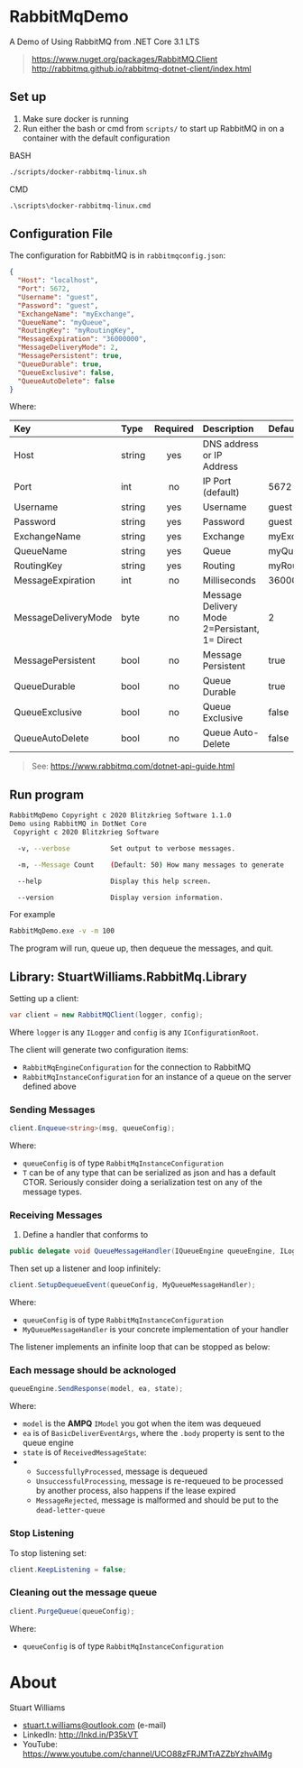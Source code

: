 # RabbitMqDemo
A Demo of Using RabbitMQ from .NET Core 3.1 LTS

> https://www.nuget.org/packages/RabbitMQ.Client
> http://rabbitmq.github.io/rabbitmq-dotnet-client/index.html

## Set up

1. Make sure docker is running
2. Run either the bash or cmd from `scripts/` to start up RabbitMQ in on a container with the default configuration

BASH
```bash
./scripts/docker-rabbitmq-linux.sh
```

CMD
```cmd
.\scripts\docker-rabbitmq-linux.cmd
```

## Configuration File

The configuration for RabbitMQ is in `rabbitmqconfig.json`:

```json
{
  "Host": "localhost",
  "Port": 5672,
  "Username": "guest",
  "Password": "guest",
  "ExchangeName": "myExchange",
  "QueueName": "myQueue",
  "RoutingKey": "myRoutingKey",
  "MessageExpiration": "36000000",
  "MessageDeliveryMode": 2,
  "MessagePersistent": true,
  "QueueDurable": true,
  "QueueExclusive": false,
  "QueueAutoDelete": false
}
```

Where:

| **Key**  | **Type** | **Required** | **Description** | **Default** |
|:---|:---|:---:|:---|:---|
| Host | string |  yes | DNS address or IP Address ||
| Port | int | no | IP Port (default) | 5672 |
| Username | string | yes | Username | guest |
| Password | string | yes | Password | guest |
| ExchangeName | string | yes | Exchange | myExchange |
| QueueName | string | yes | Queue | myQueue |
| RoutingKey | string | yes | Routing | myRoutingKey |
| MessageExpiration | int | no | Milliseconds | 36000000 |
| MessageDeliveryMode | byte | no | Message Delivery Mode 2=Persistant, 1= Direct | 2 |
| MessagePersistent | bool | no | Message Persistent | true |
| QueueDurable | bool | no | Queue Durable | true |
| QueueExclusive | bool | no | Queue Exclusive | false|
| QueueAutoDelete | bool | no | Queue Auto-Delete | false |

> See: https://www.rabbitmq.com/dotnet-api-guide.html

## Run program

```bash
RabbitMqDemo Copyright c 2020 Blitzkrieg Software 1.1.0
Demo using RabbitMQ in DotNet Core
 Copyright c 2020 Blitzkrieg Software

  -v, --verbose          Set output to verbose messages.

  -m, --Message Count    (Default: 50) How many messages to generate

  --help                 Display this help screen.

  --version              Display version information.
```

For example
```bash
RabbitMqDemo.exe -v -m 100
```

The program will run, queue up, then dequeue the messages, and quit.

## Library: StuartWilliams.RabbitMq.Library

Setting up a client:

```c#
var client = new RabbitMQClient(logger, config);
```

Where `logger` is any `ILogger` and `config` is any `IConfigurationRoot`.

The client will generate two configuration items:
* `RabbitMqEngineConfiguration` for the connection to RabbitMQ
* `RabbitMqInstanceConfiguration` for an instance of a queue on the server defined above

### Sending Messages

```c#
client.Enqueue<string>(msg, queueConfig);
```

Where:
* `queueConfig` is of type `RabbitMqInstanceConfiguration` 
* `T` can be of any type that can be serialized as json and has a default CTOR. Seriously consider doing a serialization test on any of the message types.

### Receiving Messages

1. Define a handler that conforms to

```c#
public delegate void QueueMessageHandler(IQueueEngine queueEngine, ILogger logger, IModel model, BasicDeliverEventArgs ea);
```

Then set up a listener and loop infinitely:

```c#
client.SetupDequeueEvent(queueConfig, MyQueueMessageHandler);
```

Where:
* `queueConfig` is of type `RabbitMqInstanceConfiguration` 
* `MyQueueMessageHandler` is your concrete implementation of your handler

The listener implements an infinite loop that can be stopped as below:

### Each message should be acknologed 

```c#
queueEngine.SendResponse(model, ea, state);
```

Where:
* `model` is the **AMPQ** `IModel` you got when the item was dequeued
* `ea` is of `BasicDeliverEventArgs`, where the `.body` property is sent to the queue engine
* `state` is of `ReceivedMessageState`:
*    - `SuccessfullyProcessed`, message is dequeued
     - `UnsuccessfulProcessing`, message is re-requeued to be processed by another  process, also happens if the lease expired
     - `MessageRejected`, message is malformed and should be put to the `dead-letter-queue`

### Stop Listening

To stop listening set:
```c#
client.KeepListening = false;
```

### Cleaning out the message queue

```c#
client.PurgeQueue(queueConfig);
```

Where:
* `queueConfig` is of type `RabbitMqInstanceConfiguration` 



# About 

Stuart Williams
 
* <a href="mailto:stuart.t.williams@outlook.com" target="_blank">stuart.t.williams@outlook.com</a> (e-mail)
* LinkedIn: <a href="http://lnkd.in/P35kVT" target="_blank">http://lnkd.in/P35kVT</a> 
* YouTube: <a href="https://www.youtube.com/channel/UCO88zFRJMTrAZZbYzhvAlMg" target="_blank">https://www.youtube.com/channel/UCO88zFRJMTrAZZbYzhvAlMg</a> 

